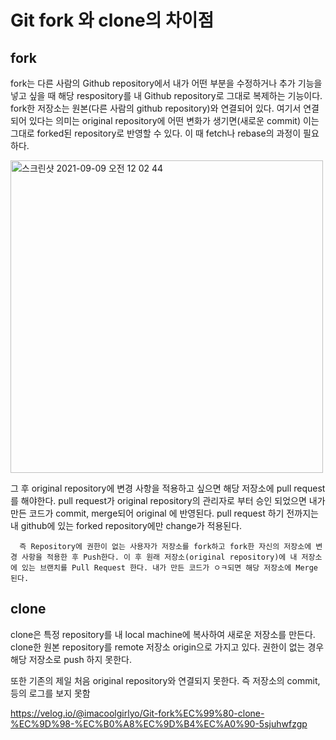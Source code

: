 <h1>Git fork 와 clone의 차이점</h1>

<h2>fork</h2>

fork는 다른 사람의 Github repository에서 내가 어떤 부분을 수정하거나 추가 기능을 넣고 싶을 때 해당 respository를 내 Github repository로 그대로 복제하는 기능이다. fork한 저장소는 원본(다른 사람의 github repository)와 연결되어 있다. 여기서 연결 되어 있다는 의미는 original repository에 어떤 변화가 생기면(새로운 commit) 이는 그대로 forked된 repository로 반영할 수 있다. 이 때 fetch나 rebase의 과정이 필요하다.

<img width="500" alt="스크린샷 2021-09-09 오전 12 02 44" src="https://user-images.githubusercontent.com/87749134/132534644-4713983a-9323-4fe9-b4e9-dfba5af0148f.png">

그 후 original repository에 변경 사항을 적용하고 싶으면 해당 저장소에 pull request를 해야한다. pull request가 original repository의 관리자로 부터 승인 되었으면 내가 만든 코드가 commit, merge되어 original 에 반영된다. pull request 하기 전까지는 내 github에 있는 forked repository에만 change가 적용된다.

```
  즉 Repository에 권한이 없는 사용자가 저장소를 fork하고 fork한 자신의 저장소에 변경 사항을 적용한 후 Push한다. 이 후 원래 저장소(original repository)에 내 저장소에 있는 브랜치를 Pull Request 한다. 내가 만든 코드가 ㅇㅋ되면 해당 저장소에 Merge 된다.
```



<h2>clone</h2>

clone은 특정 repository를 내 local machine에 복사하여 새로운 저장소를 만든다. clone한 원본 repository를 remote 저장소 origin으로 가지고 있다. 권한이 없는 경우 해당 저장소로 push 하지 못한다.

또한 기존의 제일 처음 original repository와 연결되지 못한다. 즉 저장소의 commit, 등의 로그를 보지 못함


https://velog.io/@imacoolgirlyo/Git-fork%EC%99%80-clone-%EC%9D%98-%EC%B0%A8%EC%9D%B4%EC%A0%90-5sjuhwfzgp
